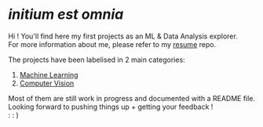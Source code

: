 # *initium est omnia*

Hi ! You'll find here my first projects as an ML & Data Analysis explorer. <br>
For more information about me, please refer to my [resume](../../../resume) repo.

The projects have been labelised in 2 main categories:

1. [Machine Learning](/machine_learning)
2. [Computer Vision](/computer_vision)

Most of them are still work in progress and documented with a README file.<br>
Looking forward to pushing things up + getting your feedback !<br>
: : )
